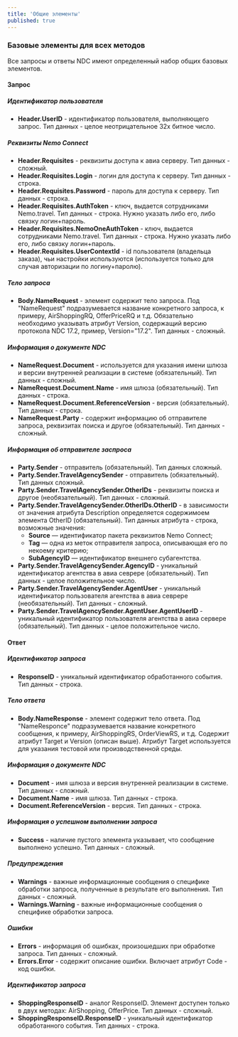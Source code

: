 ```yaml
---
title: 'Общие элементы'
published: true
---
```


### Базовые элементы для всех методов
Все запросы и ответы NDC имеют определенный набор общих базовых элементов.

#### Запрос

##### Идентификатор пользователя
-   **Header.UserID** - идентификатор пользователя, выполняющего запрос. Тип данных - целое неотрицательное 32х битное число.

##### Реквизиты Nemo Connect
-   **Header.Requisites** - реквизиты доступа к авиа серверу. Тип данных - сложный.
-   **Header.Requisites.Login** - логин для доступа к серверу. Тип данных - строка.
-   **Header.Requisites.Password** - пароль для доступа к серверу. Тип данных - строка.
-   **Header.Requisites.AuthToken** - ключ, выдается сотрудниками Nemo.travel. Тип данных - строка. Нужно указать либо его, либо связку логин+пароль.
-   **Header.Requisites.NemoOneAuthToken** - ключ, выдается сотрудниками Nemo.travel. Тип данных - строка. Нужно указать либо его, либо связку логин+пароль.
-   **Header.Requisites.UserContextId** - id пользователя (владельца заказа), чьи настройки используются (используется только для случая авторизации по логину+паролю).

##### Тело запроса 
-	**Body.NameRequest** - элемент содержит тело запроса. Под "NameRequest" подразумевается название конкретного запроса, к примеру, AirShoppingRQ, OfferPriceRQ и т.д. Обязательно необходимо указывать атрибут Version, содержащий версию протокола NDC 17.2, пример, Version="17.2". Тип данных - сложный.

##### Информация о документе NDC
-	**NameRequest.Document** - используется для указания имени шлюза и версии внутренней реализации в системе (обязательный). Тип данных - сложный.
-	**NameRequest.Document.Name** - имя шлюза (обязательный). Тип данных - строка.
-	**NameRequest.Document.ReferenceVersion** - версия (обязательный). Тип данных - строка.
-	**NameRequest.Party** - содержит информацию об отправителе запроса, реквизитах поиска и другое (обязательный). Тип данных - сложный.

##### Информация об отправителе заспроса
-	**Party.Sender** - отправитель (обязательный). Тип данных сложный.
-	**Party.Sender.TravelAgencySender** - отправитель (обязательный). Тип данных сложный.
-	**Party.Sender.TravelAgencySender.OtherIDs** - реквизиты поиска и другое (необязательный). Тип данных - сложный.
-	**Party.Sender.TravelAgencySender.OtherIDs.OtherID** - в зависимости от значения атрибута Description определяется содержимоем элемента OtherID (обязательный). Тип данных атрибута - строка, возможные значения:
    -   **Source** — идентификатор пакета реквизитов Nemo Connect;
    -   **Tag** — одна из меток отправителя запроса, описывающая его по некоему критерию;
    -   **SubAgencyID** — идентификатор внешнего субагентства.
-	**Party.Sender.TravelAgencySender.AgencyID** - уникальный идентификатор агентства в авиа севрере (обязательный). Тип данных - целое положительное число.
-	**Party.Sender.TravelAgencySender.AgentUser** - уникальный идентификатор пользователя агентства в авиа севрере (необязательный). Тип данных - сложный.
-	**Party.Sender.TravelAgencySender.AgentUser.AgentUserID** - уникальный идентификатор пользователя агентства в авиа сервере (обязательный). Тип данных - целое положительное число.

#### Ответ

##### Идентификатор запроса
-	**ResponseID** - уникальный идентификатор обработанного события. Тип данных - строка.
	
##### Тело ответа
-	**Body.NameResponse** - элемент содержит тело ответа. Под "NameResponce" подразумевается название конкретного сообщения, к примеру, AirShoppingRS, OrderViewRS, и т.д. Содержит атрибут Target и Version (описан выше). Атрибут Target  используется для указания тестовой или производственной среды.

##### Информация о документе NDC
-	**Document** - имя шлюза и версия внутренней реализации в системе. Тип данных - сложный.
-	**Document.Name** - имя шлюза. Тип данных - строка.
-	**Document.ReferenceVersion** - версия. Тип данных - строка.

##### Информация о успешном выполнении запроса
-	**Success** - наличие пустого элемента указывает, что сообщение выполнено успешно. Тип данных - сложный.

##### Предупреждения
-	**Warnings** - важные информационные сообщения о специфике обработки запроса, полученные в результате его выполнения. Тип данных - сложный. 
-	**Warnings.Warning** - важные информационные сообщения о специфике обработки запроса.

##### Ошибки
-	**Errors** - информация об ошибках, произошедших при обработке запроса. Тип данных - сложный.
-	**Errors.Error** - содержит описание ошибки. Включает атрибут Code - код ошибки.

##### Идентификатор запроса
-	**ShoppingResponseID** - аналог ResponseID. Элемент доступен только в двух методах: AirShopping, OfferPrice. Тип данных - сложный.
-	**ShoppingResponseID.ResponseID**  - уникальный идентификатор обработанного события. Тип данных - строка.

